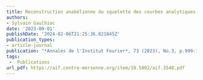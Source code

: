 ```yaml
---
title: Reconstruction anabélienne du squelette des courbes analytiques
authors:
- Sylvain Gaulhiac
date: '2023-09-01'
publishDate: '2024-02-06T21:25:36.821845Z'
publication_types:
- article-journal
publication: "*Annales de l'Institut Fourier*, 73 (2023), No.3, p.999-10841"
tags:  
 -  Publications
url_pdf: https://aif.centre-mersenne.org/item/10.5802/aif.3548.pdf
---
```

